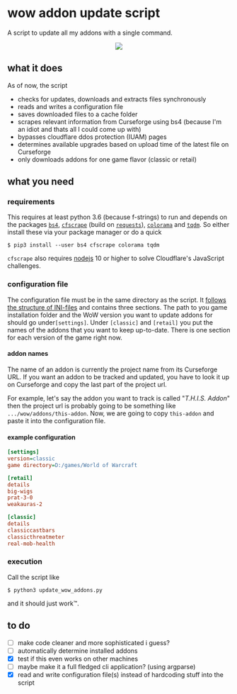 # wow addon update script
A script to update all my addons with a single command.

<center><img src="https://i.imgur.com/F6YleIb.gif"></center>

## what it does
As of now, the script
* checks for updates, downloads and extracts files synchronously
* reads and writes a configuration file
* saves downloaded files to a cache folder
* scrapes relevant information from Curseforge using bs4 (because I'm an idiot and
    thats all I could come up with)
* bypasses cloudflare ddos protection (IUAM) pages 
* determines available upgrades based on upload time of the latest file on Curseforge
* only downloads addons for one game flavor (classic or retail)

## what you need
### requirements
This requires at least python 3.6 (because f-strings) to run and depends on the packages [`bs4`](https://www.crummy.com/software/BeautifulSoup/),
[`cfscrape`](https://github.com/Anorov/cloudflare-scrape) (build on [`requests`](https://github.com/psf/requests)), [`colorama`](https://github.com/tartley/colorama)
and [`tqdm`](https://tqdm.github.io/). So either install these via your package manager or do a quick
```
$ pip3 install --user bs4 cfscrape colorama tqdm
```

`cfscrape` also requires [nodejs](https://nodejs.org/en/) 10 or higher to solve Cloudflare's JavaScript challenges.

### configuration file
The configuration file must be in the same directory as the script. It [follows the structure
of INI-files](https://docs.python.org/3/library/configparser.html#supported-ini-file-structure) and
contains three sections. The path to you game installation folder and the WoW version you want to
update addons for should go under`[settings]`. Under `[classic]` and `[retail]` you put the
names of the addons that you want to keep up-to-date. There is one section for each version of the game
right now. 

#### addon names
The name of an addon is currently the project name from its Curseforge URL.
If you want an addon to be tracked and updated, you have to look it up on 
Curseforge and copy the last part of the project url.

For example, let's say the addon you want to track is called "<i>T.H.I.S. Addon</i>"
then the project url is probably going to be something like `.../wow/addons/this-addon`.
Now, we are going to copy `this-addon` and paste it into the configuration file.

#### example configuration

```ini
[settings]
version=classic
game directory=D:/games/World of Warcraft

[retail]
details
big-wigs
prat-3-0
weakauras-2

[classic]
details
classiccastbars
classicthreatmeter
real-mob-health
```

### execution
Call the script like
```
$ python3 update_wow_addons.py
```
and it should just work™.

## to do
* [ ] make code cleaner and more sophisticated i guess?
* [ ] automatically determine installed addons
* [x] test if this even works on other machines
* [ ] maybe make it a full fledged cli application? (using argparse)
* [x] read and write configuration file(s) instead of hardcoding stuff into the script
